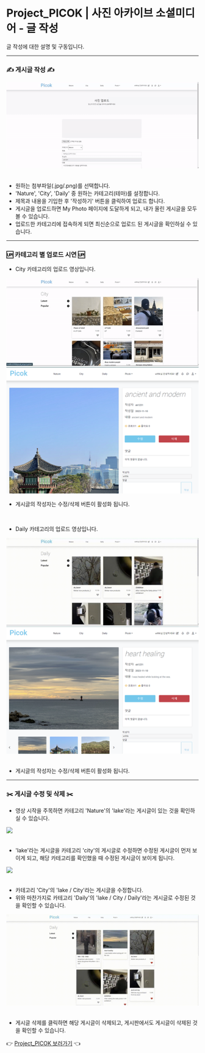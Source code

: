 # Project_PICOK | 사진 아카이브 소셜미디어 - 글 작성

글 작성에 대한 설명 및 구동입니다.
<hr/>

### ✍️ 게시글 작성 ✍️
<div>
  <img src="./UPLOAD/nature_upload.gif" />
</div><br/>

- 원하는 첨부파일(.jpg/.png)를 선택합니다.
- 'Nature', 'City', 'Daily' 중 원하는 카테고리(테마)를 설정합니다.
- 제목과 내용을 기입한 후 '작성하기' 버튼을 클릭하여 업로드 합니다.
- 게시글을 업로드하면 My Photo 페이지에 도달하게 되고, 내가 올린 게시글을 모두 볼 수 있습니다.
- 업로드한 카테고리에 접속하게 되면 최신순으로 업로드 된 게시글을 확인하실 수 있습니다.

<hr/>

### 🆙 카테고리 별 업로드 시연 🆙

- City 카테고리의 업로드 영상입니다.

<div>
  <img src="./UPLOAD/city_upload.gif" />
</div>
<div>
  <img src="./UPLOAD/upload_1.png" />
</div>

- 게시글의 작성자는 수정/삭제 버튼이 활성화 됩니다.

<br/>

- Daily 카테고리의 업로드 영상입니다.

<div>
  <img src="./UPLOAD/daily_upload.gif" />
</div>
<div>
  <img src="./UPLOAD/upload_2.png" />
</div><br/>

- 게시글의 작성자는 수정/삭제 버튼이 활성화 됩니다.

<hr/>

### ✂️ 게시글 수정 및 삭제 ✂️

- 영상 시작을 주목하면 카테고리 'Nature'의 'lake'라는 게시글이 있는 것을 확인하실 수 있습니다.

<div>
  <img src="./UPLOAD/update_1.gif" />
</div><br/>

- 'lake'라는 게시글을 카테고리 'city'의 게시글로 수정하면 수정된 게시글이 먼저 보이게 되고, 해당 카테고리를 확인했을 때 수정된 게시글이 보이게 됩니다.

<div>
  <img src="./UPLOAD/update_2.gif" />
</div><br/>

- 카테고리 'City'의 'lake / City'라는 게시글을 수정합니다.
- 위와 마찬가지로 카테고리 'Daily'의 'lake / City / Daily'라는 게시글로 수정된 것을 확인할 수 있습니다.

<div>
  <img src="./UPLOAD/delete.gif" />
</div><br/>

- 게시글 삭제를 클릭하면 해당 게시글이 삭제되고, 게시판에서도 게시글이 삭제된 것을 확인할 수 있습니다.

👉 <a href="https://github.com/wooksun/Project_PICOK_Spring" target="_blank">Project_PICOK 보러가기</a> 👈
